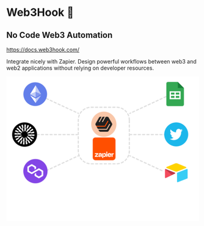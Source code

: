 # Web3Hook 🎣

## No Code Web3 Automation

https://docs.web3hook.com/

Integrate nicely with Zapier. Design powerful workflows between web3 and web2 applications without relying on developer resources.

![feature](https://github.com/Web3Hook/.github/raw/main/feature.png)
